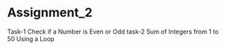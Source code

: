 # Assignment_2
Task-1  Check if a Number is Even or Odd
task-2 Sum of Integers from 1 to 50 Using a Loop
